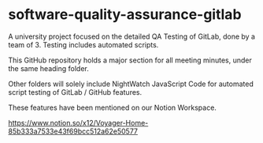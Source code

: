 # software-quality-assurance-gitlab
A university project focused on the detailed QA Testing of GitLab, done by a team of 3. Testing includes automated scripts.

This GitHub repository holds a major section for all meeting minutes, under the same heading folder.

Other folders will solely include NightWatch JavaScript Code for automated script testing of GitLab / GitHub features.

These features have been mentioned on our Notion Workspace.

https://www.notion.so/x12/Voyager-Home-85b333a7533e43f69bcc512a62e50577
